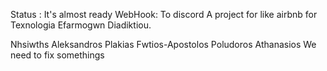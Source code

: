 Status : It's almost ready
WebHook: To discord
A project for like airbnb for Texnologia Efarmogwn Diadiktiou.

Nhsiwths Aleksandros
Plakias Fwtios-Apostolos
Poludoros Athanasios
We need to fix somethings

